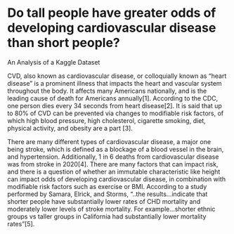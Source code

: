 # Do tall people have greater odds of developing cardiovascular disease than short people?

An Analysis of a Kaggle Dataset

CVD, also known as cardiovascular disease, or colloquially known as “heart disease” is a prominent illness that impacts the heart and vascular system throughout the body. It affects many Americans nationally, and is the leading cause of death for Americans annually[1]. 
According to the CDC, one person dies every 34 seconds from heart disease[2]. It is said that up to 80% of CVD can be prevented via changes to modifiable risk factors, of which high blood pressure, high cholesterol, cigarette smoking, diet, physical activity, and obesity are a part [3]. 

There are many different types of cardiovascular disease, a major one being stroke, which is defined as a blockage of a blood vessel in the brain, and hypertension. Additionally, 1 in 6 deaths from cardiovascular disease was from stroke in 2020[4].
There are many factors that can impact risk, and there is a question of whether an immutable characteristic like height can impact odds of developing cardiovascular disease, in combination with modifiable risk factors such as exercise or BMI. 
According to a study performed by Samara, Elrick, and Storms, “..the results…indicate that shorter people have substantially lower rates of CHD mortality and moderately lower levels of stroke mortality. For example…shorter ethnic groups vs taller groups in California had substantially lower mortality rates”[5]. 
